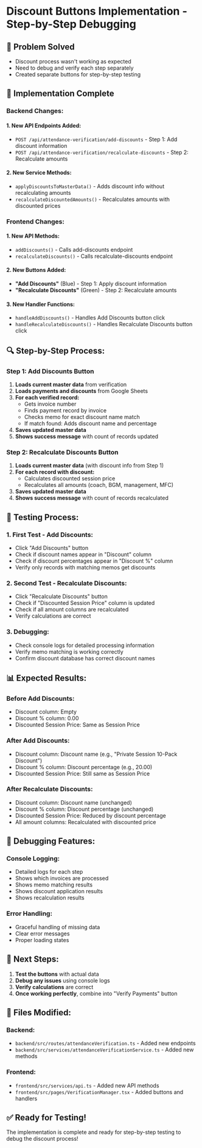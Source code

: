 # Discount Buttons Implementation - Step-by-Step Debugging

## 🎯 **Problem Solved**
- Discount process wasn't working as expected
- Need to debug and verify each step separately
- Created separate buttons for step-by-step testing

## 🚀 **Implementation Complete**

### **Backend Changes:**

#### **1. New API Endpoints Added:**
- `POST /api/attendance-verification/add-discounts` - Step 1: Add discount information
- `POST /api/attendance-verification/recalculate-discounts` - Step 2: Recalculate amounts

#### **2. New Service Methods:**
- `applyDiscountsToMasterData()` - Adds discount info without recalculating amounts
- `recalculateDiscountedAmounts()` - Recalculates amounts with discounted prices

### **Frontend Changes:**

#### **1. New API Methods:**
- `addDiscounts()` - Calls add-discounts endpoint
- `recalculateDiscounts()` - Calls recalculate-discounts endpoint

#### **2. New Buttons Added:**
- **"Add Discounts"** (Blue) - Step 1: Apply discount information
- **"Recalculate Discounts"** (Green) - Step 2: Recalculate amounts

#### **3. New Handler Functions:**
- `handleAddDiscounts()` - Handles Add Discounts button click
- `handleRecalculateDiscounts()` - Handles Recalculate Discounts button click

## 🔍 **Step-by-Step Process:**

### **Step 1: Add Discounts Button**
1. **Loads current master data** from verification
2. **Loads payments and discounts** from Google Sheets
3. **For each verified record:**
   - Gets invoice number
   - Finds payment record by invoice
   - Checks memo for exact discount name match
   - If match found: Adds discount name and percentage
4. **Saves updated master data**
5. **Shows success message** with count of records updated

### **Step 2: Recalculate Discounts Button**
1. **Loads current master data** (with discount info from Step 1)
2. **For each record with discount:**
   - Calculates discounted session price
   - Recalculates all amounts (coach, BGM, management, MFC)
3. **Saves updated master data**
4. **Shows success message** with count of records recalculated

## 🧪 **Testing Process:**

### **1. First Test - Add Discounts:**
- Click "Add Discounts" button
- Check if discount names appear in "Discount" column
- Check if discount percentages appear in "Discount %" column
- Verify only records with matching memos get discounts

### **2. Second Test - Recalculate Discounts:**
- Click "Recalculate Discounts" button
- Check if "Discounted Session Price" column is updated
- Check if all amount columns are recalculated
- Verify calculations are correct

### **3. Debugging:**
- Check console logs for detailed processing information
- Verify memo matching is working correctly
- Confirm discount database has correct discount names

## 📊 **Expected Results:**

### **Before Add Discounts:**
- Discount column: Empty
- Discount % column: 0.00
- Discounted Session Price: Same as Session Price

### **After Add Discounts:**
- Discount column: Discount name (e.g., "Private Session 10-Pack Discount")
- Discount % column: Discount percentage (e.g., 20.00)
- Discounted Session Price: Still same as Session Price

### **After Recalculate Discounts:**
- Discount column: Discount name (unchanged)
- Discount % column: Discount percentage (unchanged)
- Discounted Session Price: Reduced by discount percentage
- All amount columns: Recalculated with discounted price

## 🔧 **Debugging Features:**

### **Console Logging:**
- Detailed logs for each step
- Shows which invoices are processed
- Shows memo matching results
- Shows discount application results
- Shows recalculation results

### **Error Handling:**
- Graceful handling of missing data
- Clear error messages
- Proper loading states

## 🎯 **Next Steps:**

1. **Test the buttons** with actual data
2. **Debug any issues** using console logs
3. **Verify calculations** are correct
4. **Once working perfectly**, combine into "Verify Payments" button

## 📝 **Files Modified:**

### **Backend:**
- `backend/src/routes/attendanceVerification.ts` - Added new endpoints
- `backend/src/services/attendanceVerificationService.ts` - Added new methods

### **Frontend:**
- `frontend/src/services/api.ts` - Added new API methods
- `frontend/src/pages/VerificationManager.tsx` - Added buttons and handlers

## ✅ **Ready for Testing!**

The implementation is complete and ready for step-by-step testing to debug the discount process!
